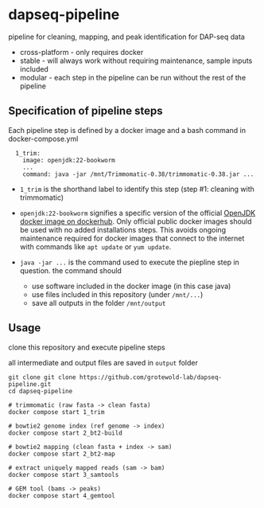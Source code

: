 # dapseq-pipeline

pipeline for cleaning, mapping, and peak identification for DAP-seq data

- cross-platform - only requires docker
- stable - will always work without requiring maintenance, sample inputs included
- modular - each step in the pipeline can be run without the rest of the pipeline

## Specification of pipeline steps

Each pipeline step is defined by a docker image and a bash command in docker-compose.yml

```
  1_trim:
    image: openjdk:22-bookworm
    ...
    command: java -jar /mnt/Trimmomatic-0.38/trimmomatic-0.38.jar ...
```
- `1_trim` is the shorthand label to identify this step (step #1: cleaning with trimmomatic)
- `openjdk:22-bookworm` signifies a specific version of the official [OpenJDK docker image on dockerhub](https://hub.docker.com/_/openjdk).
Only official public docker images should be used with no added installations steps.
This avoids ongoing maintenance required for docker images that connect to the internet with commands like `apt update` or `yum update`.

- `java -jar ...` is the command used to execute the piepline step in question. 
the command should 
  - use software included in the docker image (in this case java) 
  - use files included in this repository (under `/mnt/...`)
  - save all outputs in the folder `/mnt/output`




## Usage

clone this repository and execute pipeline steps 

all intermediate and output files are saved in `output` folder
```
git clone git clone https://github.com/grotewold-lab/dapseq-pipeline.git
cd dapseq-pipeline

# trimmomatic (raw fasta -> clean fasta)
docker compose start 1_trim

# bowtie2 genome index (ref genome -> index)
docker compose start 2_bt2-build

# bowtie2 mapping (clean fasta + index -> sam)
docker compose start 2_bt2-map

# extract uniquely mapped reads (sam -> bam)
docker compose start 3_samtools

# GEM tool (bams -> peaks)
docker compose start 4_gemtool
```
